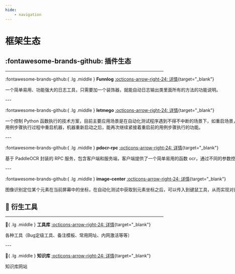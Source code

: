 ```yaml
---
hide:
    - navigation
---
```

# 框架生态

## :fontawesome-brands-github: 插件生态

---

<div class="grid cards hvr-grow-shadow hvr-overline-from-center" markdown style="width: 850px">

:fontawesome-brands-github:{ .lg .middle } __Funnlog__ [:octicons-arrow-right-24: 详情](https://linuxdeepin.github.io/funnylog){target="_blank"}

一个简单易用、功能强大的日志工具，只需要加一个装饰器，就能自动日志输出类里面所有的方法的功能说明。

</div>
---
<div class="grid cards hvr-grow-shadow hvr-overline-from-center" markdown style="width: 850px">

:fontawesome-brands-github:{ .lg .middle } __letmego__ [:octicons-arrow-right-24: 详情](https://linuxdeepin.github.io/letmego){target="_blank"}

一个控制 Python 函数执行的技术方案，目前主要应用场景是在自动化测试程序遇到不得不中断的场景下，如重启场景，需要实现自动化用例步骤执行过程中重启机器，机器重新启动之后，能再次继续紧接着重启前的用例步骤执行的功能。

</div>
---
<div class="grid cards hvr-grow-shadow hvr-overline-from-center" markdown style="width: 850px">

:fontawesome-brands-github:{ .lg .middle } __pdocr-rpc__ [:octicons-arrow-right-24: 详情](https://linuxdeepin.github.io/pdocr-rpc/){target="_blank"}

基于 PaddleOCR 封装的 RPC 服务，包含客户端和服务端，客户端提供了一个简单易用的函数 ocr，通过不同的参数控制返回不同的值。

</div>
---
<div class="grid cards hvr-grow-shadow hvr-overline-from-center" markdown style="width: 850px">

:fontawesome-brands-github:{ .lg .middle } __image-center__ [:octicons-arrow-right-24: 详情](https://linuxdeepin.github.io/image-center/){target="_blank"}

图像识别定位某个元素在当前屏幕中的坐标，在自动化测试中获取到元素坐标之后，可以传入到键鼠工具，从而实现对目标元素的操作。

</div>

## :file_folder: 衍生工具

---
<div class="grid cards hvr-grow-shadow hvr-overline-from-center" markdown style="width: 850px;">

:file_folder:{ .lg .middle } __工具库__ [:octicons-arrow-right-24: 详情](http://youqu.uniontech.com/tool/){target="_blank"}

各种工具（Bug定级工具、备注模板、常用网址、内网激活等等）

</div>
---
<div class="grid cards hvr-grow-shadow hvr-overline-from-center" markdown style="width: 850px;">

:file_folder:{ .lg .middle } __知识库__ [:octicons-arrow-right-24: 详情](http://youqu.uniontech.com/docs/){target="_blank"}

知识库网站

</div>